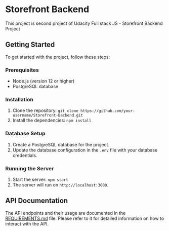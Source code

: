 # Storefront Backend

This project is second project of Udacity Full stack JS - Storefront Backend Project

## Getting Started

To get started with the project, follow these steps:

### Prerequisites

- Node.js (version 12 or higher)
- PostgreSQL database

### Installation

1. Clone the repository: `git clone https://github.com/your-username/Storefront-Backend.git`
2. Install the dependencies: `npm install`

### Database Setup

1. Create a PostgreSQL database for the project.
2. Update the database configuration in the `.env` file with your database credentials.

### Running the Server

1. Start the server: `npm start`
2. The server will run on `http://localhost:3000`.

## API Documentation

The API endpoints and their usage are documented in the [REQUIREMENTS.md](REQUIREMENTS.md) file. Please refer to it for detailed information on how to interact with the API.
